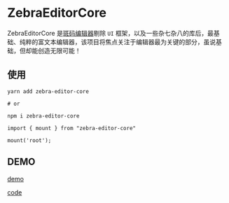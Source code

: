 # ZebraEditorCore

ZebraEditorCore 是[斑码编辑器](https://zebrastudio.tech)剔除 `UI` 框架，以及一些杂七杂八的库后，最基础、纯粹的富文本编辑器，该项目将焦点关注于编辑器最为关键的部分，虽说基础，但却能创造无限可能！

## 使用

```
yarn add zebra-editor-core

# or

npm i zebra-editor-core
```

```
import { mount } from "zebra-editor-core"

mount('root');
```

## DEMO

[demo](https://acohome.cn/demo/zebra-editor-core/index.html)

[code](https://github.com/acccco/zebra-editor-core/tree/master/dev)